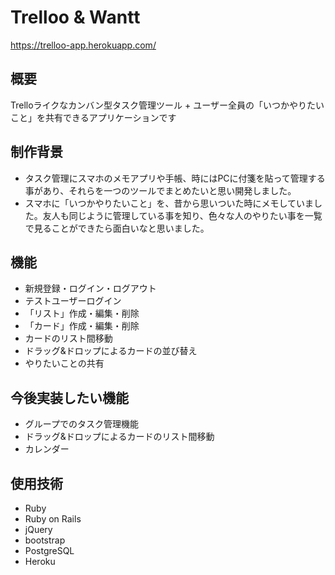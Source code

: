 Trelloo & Wantt
====
https://trelloo-app.herokuapp.com/

## 概要
Trelloライクなカンバン型タスク管理ツール + ユーザー全員の「いつかやりたいこと」を共有できるアプリケーションです

## 制作背景
- タスク管理にスマホのメモアプリや手帳、時にはPCに付箋を貼って管理する事があり、それらを一つのツールでまとめたいと思い開発しました。
- スマホに「いつかやりたいこと」を、昔から思いついた時にメモしていました。友人も同じように管理している事を知り、色々な人のやりたい事を一覧で見ることができたら面白いなと思いました。

## 機能
- 新規登録・ログイン・ログアウト
- テストユーザーログイン
- 「リスト」作成・編集・削除
- 「カード」作成・編集・削除
- カードのリスト間移動
- ドラッグ&ドロップによるカードの並び替え
- やりたいことの共有

## 今後実装したい機能
- グループでのタスク管理機能
- ドラッグ&ドロップによるカードのリスト間移動
- カレンダー

## 使用技術
- Ruby
- Ruby on Rails
- jQuery
- bootstrap
- PostgreSQL
- Heroku

